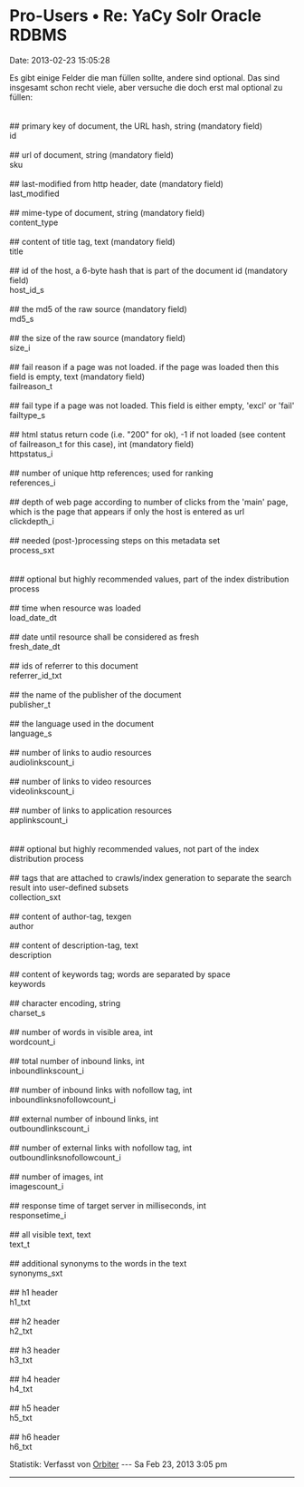 Pro-Users • Re: YaCy Solr Oracle RDBMS
======================================

Date: 2013-02-23 15:05:28

Es gibt einige Felder die man füllen sollte, andere sind optional. Das
sind insgesamt schon recht viele, aber versuche die doch erst mal
optional zu füllen:\
\
\
\#\# primary key of document, the URL hash, string (mandatory field)\
id\
\
\#\# url of document, string (mandatory field)\
sku\
\
\#\# last-modified from http header, date (mandatory field)\
last\_modified\
\
\#\# mime-type of document, string (mandatory field)\
content\_type\
\
\#\# content of title tag, text (mandatory field)\
title\
\
\#\# id of the host, a 6-byte hash that is part of the document id
(mandatory field)\
host\_id\_s\
\
\#\# the md5 of the raw source (mandatory field)\
md5\_s\
\
\#\# the size of the raw source (mandatory field)\
size\_i\
\
\#\# fail reason if a page was not loaded. if the page was loaded then
this field is empty, text (mandatory field)\
failreason\_t\
\
\#\# fail type if a page was not loaded. This field is either empty,
\'excl\' or \'fail\'\
failtype\_s\
\
\#\# html status return code (i.e. \"200\" for ok), -1 if not loaded
(see content of failreason\_t for this case), int (mandatory field)\
httpstatus\_i\
\
\#\# number of unique http references; used for ranking\
references\_i\
\
\#\# depth of web page according to number of clicks from the \'main\'
page, which is the page that appears if only the host is entered as url\
clickdepth\_i\
\
\#\# needed (post-)processing steps on this metadata set\
process\_sxt\
\
\
\#\#\# optional but highly recommended values, part of the index
distribution process\
\
\#\# time when resource was loaded\
load\_date\_dt\
\
\#\# date until resource shall be considered as fresh\
fresh\_date\_dt\
\
\#\# ids of referrer to this document\
referrer\_id\_txt\
\
\#\# the name of the publisher of the document\
publisher\_t\
\
\#\# the language used in the document\
language\_s\
\
\#\# number of links to audio resources\
audiolinkscount\_i\
\
\#\# number of links to video resources\
videolinkscount\_i\
\
\#\# number of links to application resources\
applinkscount\_i\
\
\
\#\#\# optional but highly recommended values, not part of the index
distribution process\
\
\#\# tags that are attached to crawls/index generation to separate the
search result into user-defined subsets\
collection\_sxt\
\
\#\# content of author-tag, texgen\
author\
\
\#\# content of description-tag, text\
description\
\
\#\# content of keywords tag; words are separated by space\
keywords\
\
\#\# character encoding, string\
charset\_s\
\
\#\# number of words in visible area, int\
wordcount\_i\
\
\#\# total number of inbound links, int\
inboundlinkscount\_i\
\
\#\# number of inbound links with nofollow tag, int\
inboundlinksnofollowcount\_i\
\
\#\# external number of inbound links, int\
outboundlinkscount\_i\
\
\#\# number of external links with nofollow tag, int\
outboundlinksnofollowcount\_i\
\
\#\# number of images, int\
imagescount\_i\
\
\#\# response time of target server in milliseconds, int\
responsetime\_i\
\
\#\# all visible text, text\
text\_t\
\
\#\# additional synonyms to the words in the text\
synonyms\_sxt\
\
\#\# h1 header\
h1\_txt\
\
\#\# h2 header\
h2\_txt\
\
\#\# h3 header\
h3\_txt\
\
\#\# h4 header\
h4\_txt\
\
\#\# h5 header\
h5\_txt\
\
\#\# h6 header\
h6\_txt

Statistik: Verfasst von
[Orbiter](http://forum.yacy-websuche.de/memberlist.php?mode=viewprofile&u=2)
--- Sa Feb 23, 2013 3:05 pm

------------------------------------------------------------------------
